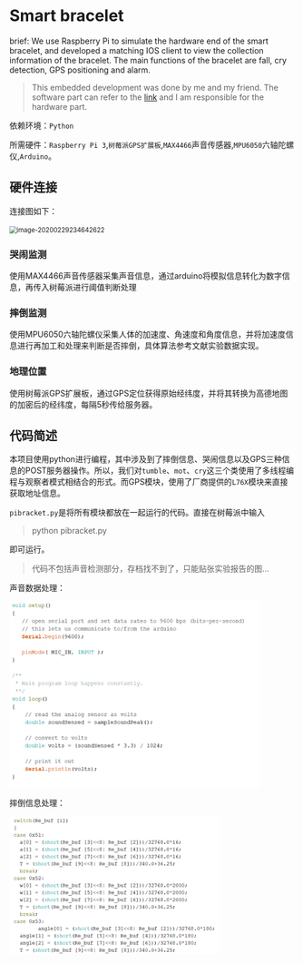 # Smart bracelet

brief: We use Raspberry Pi to simulate the hardware end of the smart bracelet, and developed a matching IOS client to view the collection information of the bracelet. The main functions of the bracelet are fall, cry detection, GPS positioning and alarm.

> This embedded development was done by me and my friend. The software part  can refer to the [link](https://github.com/Plorde/ChildLost) and I am responsible for the hardware part.

依赖环境：`Python`

所需硬件：`Raspberry Pi 3`,`树莓派GPS扩展板`,`MAX4466`声音传感器,`MPU6050`六轴陀螺仪,`Arduino`。



## 硬件连接

连接图如下：

<img src="image-20200229234642622.png" alt="image-20200229234642622" style="zoom:80%;" />



### 哭闹监测

使用MAX4466声音传感器采集声音信息，通过arduino将模拟信息转化为数字信息，再传入树莓派进行阈值判断处理


### 摔倒监测

使用MPU6050六轴陀螺仪采集人体的加速度、角速度和角度信息，并将加速度信息进行再加工和处理来判断是否摔倒，具体算法参考文献实验数据实现。


### 地理位置

使用树莓派GPS扩展板，通过GPS定位获得原始经纬度，并将其转换为高德地图的加密后的经纬度，每隔5秒传给服务器。

## 代码简述

本项目使用python进行编程，其中涉及到了摔倒信息、哭闹信息以及GPS三种信息的POST服务器操作。所以，我们对`tumble`、`mot`、`cry`这三个类使用了多线程编程与观察者模式相结合的形式。而GPS模块，使用了厂商提供的`L76X`模块来直接获取地址信息。

`pibracket.py`是将所有模块都放在一起运行的代码。直接在树莓派中输入

> python pibracket.py

即可运行。

> 代码不包括声音检测部分，存档找不到了，只能贴张实验报告的图...

声音数据处理：

<img src="image-20200301000343030.png" alt="image-20200301000343030" style="zoom: 80%;" />

摔倒信息处理：

<img src="image-20200301000456357.png" alt="image-20200301000456357" style="zoom:80%;" />

